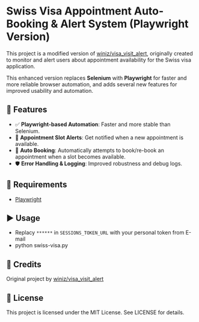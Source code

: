 # Swiss Visa Appointment Auto-Booking & Alert System (Playwright Version)

This project is a modified version of [winiz/visa_visit_alert](https://github.com/winiz/visa_visit_alert), originally created to monitor and alert users about appointment availability for the Swiss visa application.

This enhanced version replaces **Selenium** with **Playwright** for faster and more reliable browser automation, and adds several new features for improved usability and automation.

## 🚀 Features

- ✅ **Playwright-based Automation**: Faster and more stable than Selenium.
- 🔔 **Appointment Slot Alerts**: Get notified when a new appointment is available.
- 🤖 **Auto Booking**: Automatically attempts to book/re-book an appointment when a slot becomes available.
- 🛡️ **Error Handling & Logging**: Improved robustness and debug logs.

## 🧰 Requirements

- [Playwright](https://playwright.dev/python/docs/intro)

## ▶️ Usage
- Replacy ```******``` in ```SESSIONS_TOKEN_URL``` with your personal token from E-mail
- python swiss-visa.py

## 🙏 Credits
Original project by [winiz/visa_visit_alert](https://github.com/winiz/visa_visit_alert)

## 📄 License
This project is licensed under the MIT License. See LICENSE for details.
